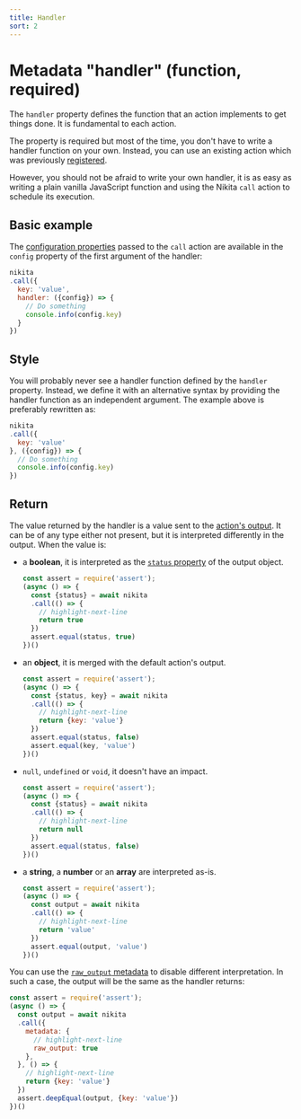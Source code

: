 ```yaml
---
title: Handler
sort: 2
---
```


# Metadata "handler" (function, required)

The `handler` property defines the function that an action implements to get things done. It is fundamental to each action.

The property is required but most of the time, you don't have to write a handler function on your own. Instead, you can use an existing action which was previously [registered](/current/usages/registry/).

However, you should not be afraid to write your own handler, it is as easy as writing a plain vanilla JavaScript function and using the Nikita `call` action to schedule its execution. 

## Basic example

The [configuration properties](/current/action/config) passed to the `call` action are available in the `config` property of the first argument of the handler:

```js
nikita
.call({
  key: 'value',
  handler: ({config}) => {
    // Do something
    console.info(config.key)
  }
})
```

## Style

You will probably never see a handler function defined by the `handler` property. Instead, we define it with an alternative syntax by providing the handler function as an independent argument. The example above is preferably rewritten as:

```js
nikita
.call({
  key: 'value'
}, ({config}) => {
  // Do something
  console.info(config.key)
})
```

## Return

The value returned by the handler is a value sent to the [action's output](/current/action/output). It can be of any type either not present, but it is interpreted differently in the output. When the value is:

- a **boolean**, it is interpreted as the [`status` property](/current/usages/status) of the output object.
  ```js
  const assert = require('assert');
  (async () => {
    const {status} = await nikita
    .call(() => {
      // highlight-next-line
      return true
    })
    assert.equal(status, true)
  })()
  ```

- an **object**, it is merged with the default action's output.
  ```js
  const assert = require('assert');
  (async () => {
    const {status, key} = await nikita
    .call(() => {
      // highlight-next-line
      return {key: 'value'}
    })
    assert.equal(status, false)
    assert.equal(key, 'value')
  })()
  ```

- `null`, `undefined` or `void`, it doesn't have an impact.
  ```js
  const assert = require('assert');
  (async () => {
    const {status} = await nikita
    .call(() => {
      // highlight-next-line
      return null
    })
    assert.equal(status, false)
  })()
  ```

- a **string**, a **number** or an **array** are interpreted as-is.
  ```js
  const assert = require('assert');
  (async () => {
    const output = await nikita
    .call(() => {
      // highlight-next-line
      return 'value'
    })
    assert.equal(output, 'value')
  })()
  ```

You can use the [`raw_output` metadata](/current/metadata/raw_output) to disable different interpretation. In such a case, the output will be the same as the handler returns:

```js
const assert = require('assert');
(async () => {
  const output = await nikita
  .call({
    metadata: {
      // highlight-next-line
      raw_output: true
    },
  }, () => {
    // highlight-next-line
    return {key: 'value'}
  })
  assert.deepEqual(output, {key: 'value'})
})()
```
